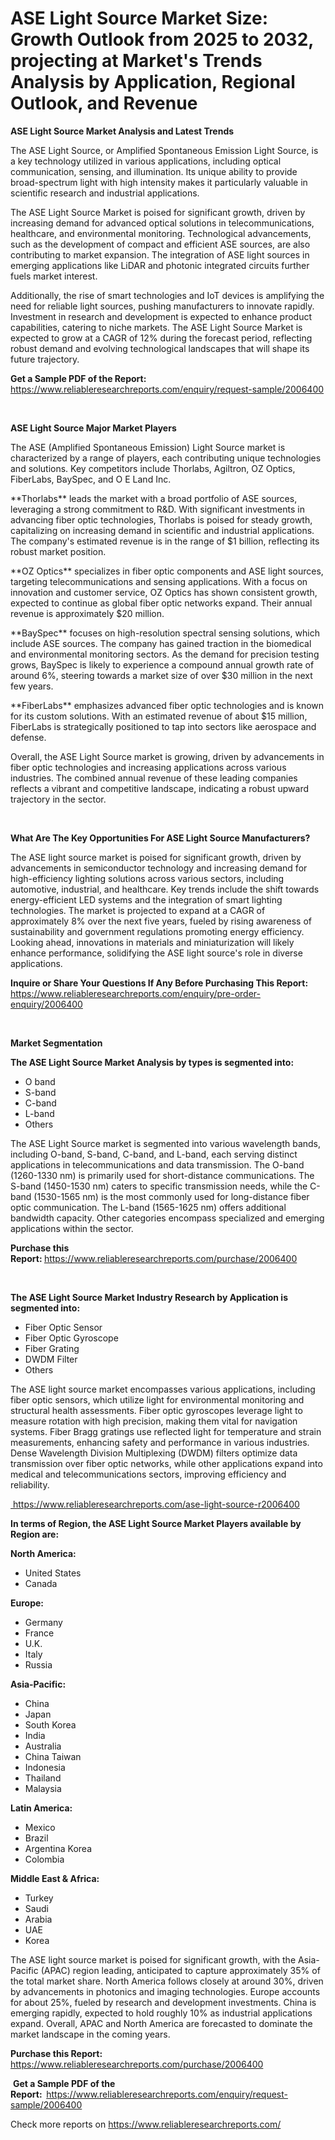 <p><h1>ASE Light Source Market Size: Growth Outlook from 2025 to 2032, projecting at Market's Trends Analysis by Application, Regional Outlook, and Revenue</h1></p><p><strong>ASE Light Source Market Analysis and Latest Trends</strong></p>
<p><p>The ASE Light Source, or Amplified Spontaneous Emission Light Source, is a key technology utilized in various applications, including optical communication, sensing, and illumination. Its unique ability to provide broad-spectrum light with high intensity makes it particularly valuable in scientific research and industrial applications.</p><p>The ASE Light Source Market is poised for significant growth, driven by increasing demand for advanced optical solutions in telecommunications, healthcare, and environmental monitoring. Technological advancements, such as the development of compact and efficient ASE sources, are also contributing to market expansion. The integration of ASE light sources in emerging applications like LiDAR and photonic integrated circuits further fuels market interest.</p><p>Additionally, the rise of smart technologies and IoT devices is amplifying the need for reliable light sources, pushing manufacturers to innovate rapidly. Investment in research and development is expected to enhance product capabilities, catering to niche markets. The ASE Light Source Market is expected to grow at a CAGR of 12% during the forecast period, reflecting robust demand and evolving technological landscapes that will shape its future trajectory.</p></p>
<p><strong>Get a Sample PDF of the Report:&nbsp;</strong> <a href="https://www.reliableresearchreports.com/enquiry/request-sample/2006400?utm_campaign=2954&utm_medium=2&utm_source=Github&utm_content=ia&utm_term=10042025&utm_id=ase-light-source">https://www.reliableresearchreports.com/enquiry/request-sample/2006400</a></p>
<p>&nbsp;</p>
<p><strong>ASE Light Source Major Market Players</strong></p>
<p><p>The ASE (Amplified Spontaneous Emission) Light Source market is characterized by a range of players, each contributing unique technologies and solutions. Key competitors include Thorlabs, Agiltron, OZ Optics, FiberLabs, BaySpec, and O E Land Inc. </p><p>**Thorlabs** leads the market with a broad portfolio of ASE sources, leveraging a strong commitment to R&D. With significant investments in advancing fiber optic technologies, Thorlabs is poised for steady growth, capitalizing on increasing demand in scientific and industrial applications. The company's estimated revenue is in the range of $1 billion, reflecting its robust market position. </p><p>**OZ Optics** specializes in fiber optic components and ASE light sources, targeting telecommunications and sensing applications. With a focus on innovation and customer service, OZ Optics has shown consistent growth, expected to continue as global fiber optic networks expand. Their annual revenue is approximately $20 million.</p><p>**BaySpec** focuses on high-resolution spectral sensing solutions, which include ASE sources. The company has gained traction in the biomedical and environmental monitoring sectors. As the demand for precision testing grows, BaySpec is likely to experience a compound annual growth rate of around 6%, steering towards a market size of over $30 million in the next few years.</p><p>**FiberLabs** emphasizes advanced fiber optic technologies and is known for its custom solutions. With an estimated revenue of about $15 million, FiberLabs is strategically positioned to tap into sectors like aerospace and defense.</p><p>Overall, the ASE Light Source market is growing, driven by advancements in fiber optic technologies and increasing applications across various industries. The combined annual revenue of these leading companies reflects a vibrant and competitive landscape, indicating a robust upward trajectory in the sector.</p></p>
<p>&nbsp;</p>
<p><strong>What Are The Key Opportunities For ASE Light Source Manufacturers?</strong></p>
<p><p>The ASE light source market is poised for significant growth, driven by advancements in semiconductor technology and increasing demand for high-efficiency lighting solutions across various sectors, including automotive, industrial, and healthcare. Key trends include the shift towards energy-efficient LED systems and the integration of smart lighting technologies. The market is projected to expand at a CAGR of approximately 8% over the next five years, fueled by rising awareness of sustainability and government regulations promoting energy efficiency. Looking ahead, innovations in materials and miniaturization will likely enhance performance, solidifying the ASE light source's role in diverse applications.</p></p>
<p><strong>Inquire or Share Your Questions If Any Before Purchasing This Report:</strong> <a href="https://www.reliableresearchreports.com/enquiry/pre-order-enquiry/2006400?utm_campaign=2954&utm_medium=2&utm_source=Github&utm_content=ia&utm_term=10042025&utm_id=ase-light-source">https://www.reliableresearchreports.com/enquiry/pre-order-enquiry/2006400</a></p>
<p>&nbsp;</p>
<p><strong>Market Segmentation</strong></p>
<p><strong>The ASE Light Source Market Analysis by types is segmented into:</strong></p>
<p><ul><li>O band</li><li>S-band</li><li>C-band</li><li>L-band</li><li>Others</li></ul></p>
<p><p>The ASE Light Source market is segmented into various wavelength bands, including O-band, S-band, C-band, and L-band, each serving distinct applications in telecommunications and data transmission. The O-band (1260-1330 nm) is primarily used for short-distance communications. The S-band (1450-1530 nm) caters to specific transmission needs, while the C-band (1530-1565 nm) is the most commonly used for long-distance fiber optic communication. The L-band (1565-1625 nm) offers additional bandwidth capacity. Other categories encompass specialized and emerging applications within the sector.</p></p>
<p><strong>Purchase this Report:&nbsp;</strong><a href="https://www.reliableresearchreports.com/purchase/2006400?utm_campaign=2954&utm_medium=2&utm_source=Github&utm_content=ia&utm_term=10042025&utm_id=ase-light-source">https://www.reliableresearchreports.com/purchase/2006400</a></p>
<p>&nbsp;</p>
<p><strong>The ASE Light Source Market Industry Research by Application is segmented into:</strong></p>
<p><ul><li>Fiber Optic Sensor</li><li>Fiber Optic Gyroscope</li><li>Fiber Grating</li><li>DWDM Filter</li><li>Others</li></ul></p>
<p><p>The ASE light source market encompasses various applications, including fiber optic sensors, which utilize light for environmental monitoring and structural health assessments. Fiber optic gyroscopes leverage light to measure rotation with high precision, making them vital for navigation systems. Fiber Bragg gratings use reflected light for temperature and strain measurements, enhancing safety and performance in various industries. Dense Wavelength Division Multiplexing (DWDM) filters optimize data transmission over fiber optic networks, while other applications expand into medical and telecommunications sectors, improving efficiency and reliability.</p></p>
<p><a href="https://www.reliableresearchreports.com/ase-light-source-r2006400?utm_campaign=2954&utm_medium=2&utm_source=Github&utm_content=ia&utm_term=10042025&utm_id=ase-light-source">&nbsp;https://www.reliableresearchreports.com/ase-light-source-r2006400</a></p>
<p><strong>In terms of Region, the ASE Light Source Market Players available by Region are:</strong></p>
<p>
    <p> <strong> North America: </strong>
        <ul>
            <li>United States</li>
            <li>Canada</li>
        </ul>
        </p> 
    <p> <strong> Europe: </strong>
        <ul>
            <li>Germany</li>
            <li>France</li>
            <li>U.K.</li>
            <li>Italy</li>
            <li>Russia</li>
        </ul>
        </p> 
    <p> <strong> Asia-Pacific: </strong>
        <ul>
            <li>China</li>
            <li>Japan</li>
            <li>South Korea</li>
            <li>India</li>
            <li>Australia</li>
            <li>China Taiwan</li>
            <li>Indonesia</li>
            <li>Thailand</li>
            <li>Malaysia</li>
        </ul>
        </p> 
    <p> <strong> Latin America: </strong>
        <ul>
            <li>Mexico</li>
            <li>Brazil</li>
            <li>Argentina Korea</li>
            <li>Colombia</li>
        </ul>
        </p> 
    <p> <strong> Middle East & Africa: </strong>
        <ul>
            <li>Turkey</li>
            <li>Saudi</li>
            <li>Arabia</li>
            <li>UAE</li>
            <li>Korea</li>
        </ul>
    </p>
    </p>
<p><p>The ASE light source market is poised for significant growth, with the Asia-Pacific (APAC) region leading, anticipated to capture approximately 35% of the total market share. North America follows closely at around 30%, driven by advancements in photonics and imaging technologies. Europe accounts for about 25%, fueled by research and development investments. China is emerging rapidly, expected to hold roughly 10% as industrial applications expand. Overall, APAC and North America are forecasted to dominate the market landscape in the coming years.</p></p>
<p><strong>Purchase this Report: </strong><a href="https://www.reliableresearchreports.com/purchase/2006400?utm_campaign=2954&utm_medium=2&utm_source=Github&utm_content=ia&utm_term=10042025&utm_id=ase-light-source">https://www.reliableresearchreports.com/purchase/2006400</a></p>
<p>&nbsp;<strong>Get a Sample PDF of the Report:&nbsp;&nbsp;</strong><a href="https://www.reliableresearchreports.com/enquiry/request-sample/2006400?utm_campaign=2954&utm_medium=2&utm_source=Github&utm_content=ia&utm_term=10042025&utm_id=ase-light-source">https://www.reliableresearchreports.com/enquiry/request-sample/2006400</a></p>
<p><strong></strong></p>
<p>Check more reports on <a href="https://www.reliableresearchreports.com/?utm_campaign=2954&utm_medium=2&utm_source=Github&utm_content=ia&utm_term=10042025&utm_id=ase-light-source">https://www.reliableresearchreports.com/</a></p>